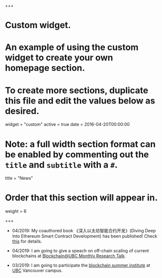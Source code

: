 +++
# Custom widget.
# An example of using the custom widget to create your own homepage section.
# To create more sections, duplicate this file and edit the values below as desired.
widget = "custom"
active = true
date = 2016-04-20T00:00:00

# Note: a full width section format can be enabled by commenting out the `title` and `subtitle` with a `#`.
title = "News"

# Order that this section will appear in.
weight = 6

+++

* 04/2019: My coauthored book 《深入以太坊智能合约开发》(Diving Deep Into Ethereum Smart Contract Development) has been published! Check [this](https://item.m.jd.com/product/12593618.html) for details.

* 04/2019: I am going to give a speach on off-chain scaling of current blockchains at [Blockchain@UBC Monthly Research Talk](https://mailchi.mp/8204346146a5/march-2019-newsletter).

* 03/2019: I am going to participate the [blockchain summer institute](https://blockchain.ubc.ca/summer-institute-2019) at [UBC](https://www.ubc.ca/) Vancouver campus.
